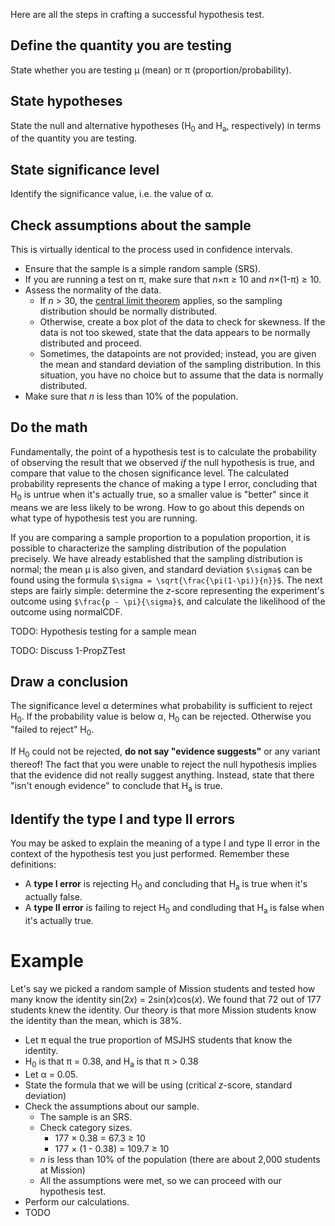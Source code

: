 Here are all the steps in crafting a successful hypothesis test.

## Define the quantity you are testing

State whether you are testing &mu; (mean) or &pi; (proportion/probability).

## State hypotheses

State the null and alternative hypotheses (H<sub>0</sub> and H<sub>a</sub>, respectively) in terms of the quantity you are testing.

## State significance level

Identify the significance value, i.e. the value of &alpha;. 

## Check assumptions about the sample

This is virtually identical to the process used in confidence intervals.
* Ensure that the sample is a simple random sample (SRS).
* If you are running a test on &pi;, make sure that *n*&times;&pi; &GreaterEqual; 10 and *n*&times;(1-&pi;) &GreaterEqual; 10.
* Assess the normality of the data.
    * If *n* > 30, the [central limit theorem](https://en.wikipedia.org/wiki/Central_limit_theorem) applies, so the sampling distribution should be normally distributed. 
    * Otherwise, create a box plot of the data to check for skewness. If the data is not too skewed, state that the data appears to be normally distributed and proceed.
    * Sometimes, the datapoints are not provided; instead, you are given the mean and standard deviation of the sampling distribution. In this situation, you have no choice but to assume that the data is normally distributed.
* Make sure that *n* is less than 10% of the population.

## Do the math

Fundamentally, the point of a hypothesis test is to calculate the probability of observing the result that we observed *if* the null hypothesis is true, and compare that value to the chosen significance level. The calculated probability represents the chance of making a type I error, concluding that H<sub>0</sub> is untrue when it's actually true, so a smaller value is "better" since it means we are less likely to be wrong. How to go about this depends on what type of hypothesis test you are running.

If you are comparing a sample proportion to a population proportion, it is possible to characterize the sampling distribution of the population precisely. We have already established that the sampling distribution is normal; the mean &mu; is also given, and standard deviation `$\sigma$` can be found using the formula `$\sigma = \sqrt{\frac{\pi(1-\pi)}{n}}$`. The next steps are fairly simple: determine the *z*-score representing the experiment's outcome using `$\frac{p - \pi}{\sigma}$`, and calculate the likelihood of the outcome using normalCDF.

TODO: Hypothesis testing for a sample mean

TODO: Discuss 1-PropZTest

## Draw a conclusion

The significance level &alpha; determines what probability is sufficient to reject H<sub>0</sub>. If the probability value is below &alpha;, H<sub>0</sub> can be rejected. Otherwise you "failed to reject" H<sub>0</sub>.

If H<sub>0</sub> could not be rejected, **do not say "evidence suggests"** or any variant thereof! The fact that you were unable to reject the null hypothesis implies that the evidence did not really suggest anything. Instead, state that there "isn't enough evidence" to conclude that H<sub>a</sub> is true.

## Identify the type I and type II errors

You may be asked to explain the meaning of a type I and type II error in the context of the hypothesis test you just performed. Remember these definitions:
* A **type I error** is rejecting H<sub>0</sub> and concluding that H<sub>a</sub> is true when it's actually false.
* A **type II error** is failing to reject H<sub>0</sub> and condluding that H<sub>a</sub> is false when it's actually true.

# Example

Let's say we picked a random sample of Mission students and tested how many know the identity sin(2*x*) = 2sin(*x*)cos(*x*). We found that 72 out of 177 students knew the identity. Our theory is that more Mission students know the identity than the mean, which is 38%.

* Let &pi; equal the true proportion of MSJHS students that know the identity.
* H<sub>0</sub> is that &pi; = 0.38, and H<sub>a</sub> is that &pi; > 0.38
* Let &alpha; = 0.05.
* State the formula that we will be using (critical *z*-score, standard deviation)
* Check the assumptions about our sample.
    * The sample is an SRS.
    * Check category sizes.
        * 177 &times; 0.38 = 67.3 &GreaterEqual; 10
        * 177 &times; (1 - 0.38) = 109.7 &GreaterEqual; 10
    * *n* is less than 10% of the population (there are about 2,000 students at Mission)
    * All the assumptions were met, so we can proceed with our hypothesis test.
* Perform our calculations.
* TODO